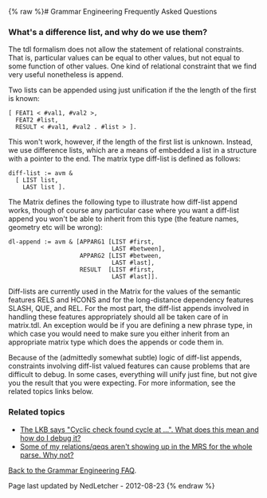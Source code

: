 {% raw %}# Grammar Engineering Frequently Asked Questions

### What's a difference list, and why do we use them?

The tdl formalism does not allow the statement of relational
constraints. That is, particular values can be equal to other values,
but not equal to some function of other values. One kind of relational
constraint that we find very useful nonetheless is append.

Two lists can be appended using just unification if the the length of
the first is known:

    [ FEAT1 < #val1, #val2 >,
      FEAT2 #list,
      RESULT < #val1, #val2 . #list > ].

This won't work, however, if the length of the first list is unknown.
Instead, we use difference lists, which are a means of embedded a list
in a structure with a pointer to the end. The matrix type diff-list is
defined as follows:

    diff-list := avm &
      [ LIST list,
        LAST list ].

The Matrix defines the following type to illustrate how diff-list append
works, though of course any particular case where you want a diff-list
append you won't be able to inherit from this type (the feature names,
geometry etc will be wrong):

    dl-append := avm & [APPARG1 [LIST #first,       
                                 LAST #between],
                        APPARG2 [LIST #between,
                                 LAST #last],
                        RESULT  [LIST #first,
                                 LAST #last]].

Diff-lists are currently used in the Matrix for the values of the
semantic features RELS and HCONS and for the long-distance dependency
features SLASH, QUE, and REL. For the most part, the diff-list appends
involved in handling these features appropriately should all be taken
care of in matrix.tdl. An exception would be if you are defining a new
phrase type, in which case you would need to make sure you either
inherit from an appropriate matrix type which does the appends or code
them in.

Because of the (admittedly somewhat subtle) logic of diff-list appends,
constraints involving diff-list valued features can cause problems that
are difficult to debug. In some cases, everything will unify just fine,
but not give you the result that you were expecting. For more
information, see the related topics links below.

### Related topics

- [The LKB says "Cyclic check found cycle at ...". What does this mean
and how do I debug it?](GeFaqCyclicCheck)
- [Some of my relations/qeqs aren't showing up in the MRS for the
whole parse. Why not?](../GeFaqMissingRels)

[Back to the Grammar Engineering FAQ](/GrammarEngineeringFaq).

Page last updated by NedLetcher - 2012-08-23
{% endraw %}